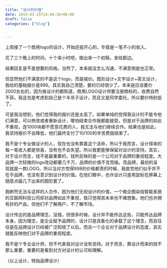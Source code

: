 ```yaml
---
title: "设计的价值"
date: 2019-03-25T14:48:56+08:00
draft: false
categories: ["blog"]


---
```


上周接了一个商用logo的设计，开始还挺开心的，毕竟是一笔不小的收入。

<!--more-->

花了三个晚上的时间，十个来小时吧，做出来一个初稿，发给那边。

结果回复是不是想要的风格。当然了，本来就没怎么沟通，不满意倒是也正常。

但显然他们不满意的不是这个logo，而是报价。图形设计+文字设计+英文设计，我给的基础报价是998。其实我自己清楚，要的已经很少了。本来是应该要价2000左右的，因为做设计的都知道，商用LOGO设计师要注册商标的，收费自然不菲。我这也是考虑到自己是个半吊子设计，而且又是同学委托，所以要价特别低了。

可是我没想到，他们觉得我的报价还是太高了。如果单纯的觉得我设计的不能令他们满意，可以修改或者重新设计，哪怕结束合作我都能接受。但是对于品牌的如此不重视，连1000块都不愿意花费的人，我无法与他们继续合作。结果也是如此，我坚持报价不会降低，他们最终支付了10/100的辛苦费就结束了。

我不是个专业做设计的人，现在也没有靠着这个活命，所以于我而言，设计得来的每一笔收入都是惊喜，没有也不会失望。所以我更能够保留对设计的坚持。其实，对于设计而言，钱不是最重要的，钱所反映的是一个公司对于品牌的重视程度。大品牌一次轻微的logo改动都要几千万，品牌的价值不言而喻。而品牌，最初的呈现就是一款LOGO。所以当对方觉得998的价格都贵的时候，我直觉他们似乎并不在乎品牌，也没有意识到设计的价值。在他们眼中，也许设计只是用鼠标在屏幕上随意点画几下出来的图形罢了。

我断然无法与这样的人合作，因为他们无视设计的价值，一个做企图染指智能家居的互联网科技公司却对品牌如此不重视，我只觉得其未来也不难想象。他们也许拥有好的产品，但他们不了解用户，不了解市场。

设计传达的是品牌理念，没错。但很多时候，设计并不能传达这些，只能传达品牌本身。因为理念，是企业赋予品牌的，设计只是具象化的承载了这个理念，而且往往是在品牌设计已经被广泛知晓了以后。而且一个企业对于品牌设计的态度，其实就能反映他们对于品牌的重视程度。

我不是个专业设计师，但不代表我对设计没有坚持。对于而言，靠设计而来的钱不那么重要，重要的是看到对方对设计的认可和理解。

（以上设计，特指品牌设计）

